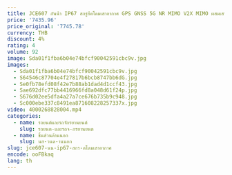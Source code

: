 ```yaml
---
title: JCE607 กันน้ํา IP67 สกรูยึดโดมเสาอากาศ GPS GNSS 5G NR MIMO V2X MIMO ผสมเสาอากาศสําหรับ Pilotless รถยนต์
price: '7435.96'
price_original: '7745.78'
currency: THB
discount: 4%
rating: 4
volume: 92
image: Sda01f1fba6b04e74bfcf90042591cbc9v.jpg
images:
  - Sda01f1fba6b04e74bfcf90042591cbc9v.jpg
  - S64546c87704e4f27817b6bcb8747bb6dG.jpg
  - Se0fb78efd08f42e7b88ab1dad4d1ccf43.jpg
  - Sae692dfc77bb4416966fd8a048d61f24p.jpg
  - S676d02ee5dfa4a27a7ce676b735b9c948.jpg
  - Sc000ebe337c8491ea871608228257337x.jpg
video: 4000268828004.mp4
categories:
  - name: รถยนต์และรถจักรยานยนต์
    slug: รถยนต-และรถจ-กรยานยนต
  - name: ชิ้นส่วนด้านนอก
    slug: นส-วนด-านนอก
slug: jce607-นน-ip67-สกร-ดโดมเสาอากาศ
encode: ooFBkaq
lang: th
---
```

  